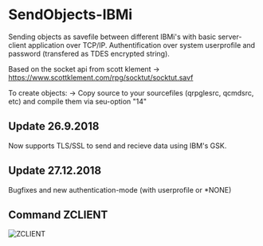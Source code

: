 # SendObjects-IBMi

Sending objects as savefile between different IBMi's with basic server-client application over TCP/IP.
Authentification over system userprofile and password (transfered as TDES encrypted string).


Based on the socket api from scott klement
 -> https://www.scottklement.com/rpg/socktut/socktut.savf

To create objects:
 -> Copy source to your sourcefiles (qrpglesrc, qcmdsrc, etc) and compile them via seu-option "14"


## Update 26.9.2018
Now supports TLS/SSL to send and recieve data using IBM's GSK.

## Update 27.12.2018
Bugfixes and new authentication-mode (with userprofile or *NONE)

## Command ZCLIENT
![ZCLIENT](https://github.com/PantalonOrange/SendObjects-IBMi/blob/master/zclient.gif)
